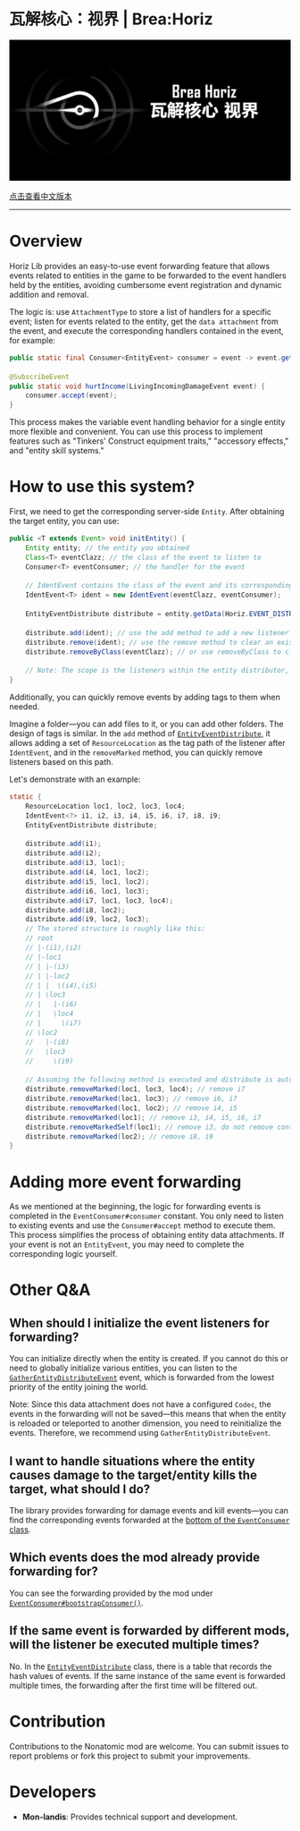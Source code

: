 瓦解核心：视界 | Brea:Horiz
=======

![clash](/horiz_long.png)

[点击查看中文版本](README.md)

---

# Overview

Horiz Lib provides an easy-to-use event forwarding feature that allows events related to entities in the game to be
forwarded to the event handlers held by the entities, avoiding cumbersome event registration and dynamic addition and
removal.

The logic is: use `AttachmentType` to store a list of handlers for a specific event; listen for events related to the
entity, get the `data attachment` from the event, and execute the corresponding handlers contained in the event, for
example:

```java
public static final Consumer<EntityEvent> consumer = event -> event.getEntity().getExistingData(Horiz.EVENT_DISTRIBUTE).ifPresent(d -> d.post(event));

@SubscribeEvent
public static void hurtIncome(LivingIncomingDamageEvent event) {
    consumer.accept(event);
}
```

This process makes the variable event handling behavior for a single entity more flexible and convenient. You can use
this process to implement features such as "Tinkers' Construct equipment traits," "accessory effects," and "entity skill
systems."

# How to use this system?

First, we need to get the corresponding server-side `Entity`. After obtaining the target entity, you can use:

```java
public <T extends Event> void initEntity() {
    Entity entity; // the entity you obtained
    Class<T> eventClazz; // the class of the event to listen to
    Consumer<T> eventConsumer; // the handler for the event

    // IdentEvent contains the class of the event and its corresponding handler, used to manage added listeners
    IdentEvent<T> ident = new IdentEvent(eventClazz, eventConsumer);

    EntityEventDistribute distribute = entity.getData(Horiz.EVENT_DISTRIBUTE);

    distribute.add(ident); // use the add method to add a new listener
    distribute.remove(ident); // use the remove method to clear an existing listener
    distribute.removeByClass(eventClazz); // or use removeByClass to clear all listeners for a specific event

    // Note: The scope is the listeners within the entity distributor, which does not affect the registration of the game event bus and other entity distributors
}
```

Additionally, you can quickly remove events by adding tags to them when needed.

Imagine a folder—you can add files to it, or you can add other folders. The design of tags is similar. In the `add`
method of [`EntityEventDistribute`](src/main/java/com/phasetranscrystal/horiz/EntityEventDistribute.java), it allows
adding a set of `ResourceLocation` as the tag path of the listener after `IdentEvent`, and in the `removeMarked` method,
you can quickly remove listeners based on this path.

Let's demonstrate with an example:

```java
static {
    ResourceLocation loc1, loc2, loc3, loc4;
    IdentEvent<?> i1, i2, i3, i4, i5, i6, i7, i8, i9;
    EntityEventDistribute distribute;

    distribute.add(i1);
    distribute.add(i2);
    distribute.add(i3, loc1);
    distribute.add(i4, loc1, loc2);
    distribute.add(i5, loc1, loc2);
    distribute.add(i6, loc1, loc3);
    distribute.add(i7, loc1, loc3, loc4);
    distribute.add(i8, loc2);
    distribute.add(i9, loc2, loc3);
    // The stored structure is roughly like this:
    // root
    // |-(i1),(i2)
    // |-loc1
    // | |-(i3)
    // | |-loc2
    // | |  \(i4),(i5)
    // | \loc3
    // |   |-(i6)
    // |   \loc4
    // |     \(i7)
    // \loc2
    //   |-(i8)
    //   \loc3
    //     \(i9)

    // Assuming the following method is executed and distribute is automatically restored (it actually won't)
    distribute.removeMarked(loc1, loc3, loc4); // remove i7
    distribute.removeMarked(loc1, loc3); // remove i6, i7
    distribute.removeMarked(loc1, loc2); // remove i4, i5
    distribute.removeMarked(loc1); // remove i3, i4, i5, i6, i7
    distribute.removeMarkedSelf(loc1); // remove i3, do not remove contents under sub-paths
    distribute.removeMarked(loc2); // remove i8, i9
}
```

# Adding more event forwarding

As we mentioned at the beginning, the logic for forwarding events is completed in the `EventConsumer#consumer` constant.
You only need to listen to existing events and use the `Consumer#accept` method to execute them. This process simplifies
the process of obtaining entity data attachments. If your event is not an `EntityEvent`, you may need to complete the
corresponding logic yourself.

# Other Q&A

## When should I initialize the event listeners for forwarding?

You can initialize directly when the entity is created. If you cannot do this or need to globally initialize various
entities, you can listen to
the [`GatherEntityDistributeEvent`](src/main/java/com/phasetranscrystal/horiz/EventConsumer.java) event, which is
forwarded from the lowest priority of the entity joining the world.

Note: Since this data attachment does not have a configured `Codec`, the events in the forwarding will not be saved—this
means that when the entity is reloaded or teleported to another dimension, you need to reinitialize the events.
Therefore, we recommend using `GatherEntityDistributeEvent`.

## I want to handle situations where the entity causes damage to the target/entity kills the target, what should I do?

The library provides forwarding for damage events and kill events—you can find the corresponding events forwarded at
the [bottom of the `EventConsumer` class](src/main/java/com/phasetranscrystal/horiz/EventConsumer.java).

## Which events does the mod already provide forwarding for?

You can see the forwarding provided by the mod
under [`EventConsumer#bootstrapConsumer()`](src/main/java/com/phasetranscrystal/horiz/EventConsumer.java).

## If the same event is forwarded by different mods, will the listener be executed multiple times?

No. In the [`EntityEventDistribute`](src/main/java/com/phasetranscrystal/horiz/EntityEventDistribute.java) class, there
is a table that records the hash values of events. If the same instance of the same event is forwarded multiple times,
the forwarding after the first time will be filtered out.

# Contribution

Contributions to the Nonatomic mod are welcome. You can submit issues to report problems or fork this project to submit
your improvements.

# Developers

- **Mon-landis**: Provides technical support and development.


